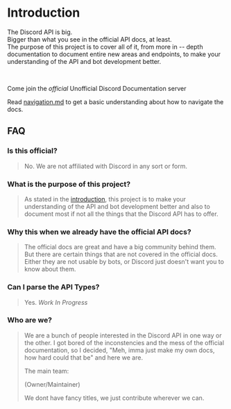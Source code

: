 # Introduction

The Discord API is big.\
Bigger than what you see in the official API docs, at least.\
The purpose of this project is to cover all of it, from more in -- depth
documentation to document entire new areas and endpoints, to make your
understanding of the API and bot development better.

<br>

Come join the *official* Unofficial Discord Documentation server

<server id="zVB5P96GE2"></server>

<note>

Read [navigation.md](https://discord-undoc.github.io/discord-undoc-theme/kbdcombo)
to get a basic understanding about how to navigate the docs.

</note>

## FAQ

### Is this official?

> No. We are not affiliated with Discord in any sort or form.

### What is the purpose of this project?

> As stated in the [introduction](#introduction), this project is to make your
> understanding of the API and bot development better and also to document
> most if not all the things that the Discord API has to offer.

### Why this when we already have the official API docs?

> The official docs are great and have a big community behind them.
> But there are certain things that are not covered in the official docs.
> Either they are not usable by bots, or Discord just doesn't want you to know about them.

### Can I parse the API Types?

> Yes. *Work In Progress*

### Who are we?

> We are a bunch of people interested in the Discord API in one way or the
> other. I <user id="841509053422632990"></user> got bored of the
> inconstencies and the mess of the official documentation, so I decided,
> "Meh, imma just make my own docs, how hard could that be" and here we are.
>
> The main team:
>
> <user id="841509053422632990"></user> (Owner/Maintainer)\
> <user id="755792681313108018"></user>
>
> We dont have fancy titles, we just contribute wherever we can.

